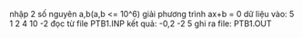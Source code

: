 nhập 2 số nguyên a,b(a,b <= 10^6) giải phương trình ax+b = 0
dữ liệu vào:
5 1
2 4
10 -2 đọc từ file PTB1.INP
kết quả:
-0,2
-2
5 ghi ra file: PTB1.OUT
